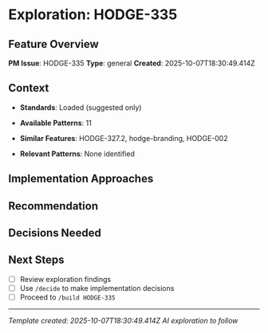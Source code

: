 # Exploration: HODGE-335

## Feature Overview
**PM Issue**: HODGE-335
**Type**: general
**Created**: 2025-10-07T18:30:49.414Z

## Context
- **Standards**: Loaded (suggested only)
- **Available Patterns**: 11

- **Similar Features**: HODGE-327.2, hodge-branding, HODGE-002
- **Relevant Patterns**: None identified

## Implementation Approaches
<!-- AI will generate 2-3 approaches here -->

## Recommendation
<!-- AI will provide recommendation -->

## Decisions Needed
<!-- AI will list decisions for /decide command -->

## Next Steps
- [ ] Review exploration findings
- [ ] Use `/decide` to make implementation decisions
- [ ] Proceed to `/build HODGE-335`

---
*Template created: 2025-10-07T18:30:49.414Z*
*AI exploration to follow*
